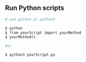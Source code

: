 Run Python scripts
------------------
```bash
# use python or python3

$ python
$ from yourScript import yourMethod
$ yourMethod()

#or

$ python3 yourScript.py
```
